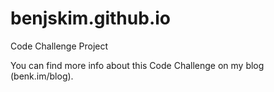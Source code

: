 benjskim.github.io
==================

Code Challenge Project

You can find more info about this Code Challenge on my blog (benk.im/blog).
